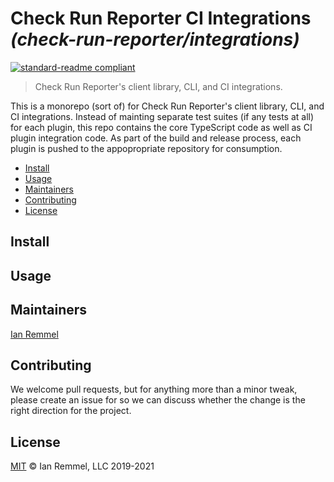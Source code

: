 # Check Run Reporter CI Integrations _(check-run-reporter/integrations)_

[![standard-readme compliant](https://img.shields.io/badge/readme%20style-standard-brightgreen.svg?style=flat-square)](https://github.com/RichardLitt/standard-readme)

> Check Run Reporter's client library, CLI, and CI integrations.

This is a monorepo (sort of) for Check Run Reporter's client library, CLI, and
CI integrations. Instead of mainting separate test suites (if any tests at all)
for each plugin, this repo contains the core TypeScript code as well as CI
plugin integration code. As part of the build and release process, each plugin
is pushed to the appopropriate repository for consumption.

<!-- toc -->

-   [Install](#install)
-   [Usage](#usage)
-   [Maintainers](#maintainers)
-   [Contributing](#contributing)
-   [License](#license)

<!-- tocstop -->

## Install

## Usage

## Maintainers

[Ian Remmel](https://github.com/ianwremmel)

## Contributing

We welcome pull requests, but for anything more than a minor tweak, please
create an issue for so we can discuss whether the change is the right direction
for the project.

## License

[MIT](LICENSE) &copy; Ian Remmel, LLC 2019-2021
